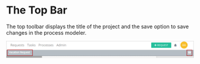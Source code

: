 # The Top Bar

The top toolbar displays the title of the project and the save option to save changes in the process modeler.

![](../../../../.gitbook/assets/pm4_thetopbar.png)

